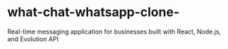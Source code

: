 # what-chat-whatsapp-clone-
Real-time messaging application for businesses built with React, Node.js, and Evolution API
